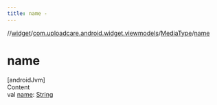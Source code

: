 ```yaml
---
title: name -
---
```

//[widget](../../index.md)/[com.uploadcare.android.widget.viewmodels](../index.md)/[MediaType](index.md)/[name](name.md)



# name  
[androidJvm]  
Content  
val [name](name.md): [String](https://kotlinlang.org/api/latest/jvm/stdlib/kotlin/-string/index.html)  



